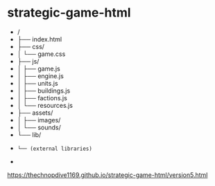 # strategic-game-html
* /
* ├── index.html
* ├── css/
* │   └── game.css
* ├── js/
* │   ├── game.js
* │   ├── engine.js
* │   ├── units.js
* │   ├── buildings.js
* │   ├── factions.js
* │   └── resources.js
* ├── assets/
* │   ├── images/
* │   └── sounds/
* └── lib/
*     └── (external libraries)
* 
https://thechnopdive1169.github.io/strategic-game-html/version5.html
